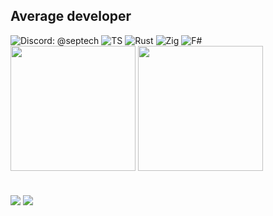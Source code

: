 <h2>Average developer</h2>

<div>
<img src="https://img.shields.io/badge/Discord-%40septech-brightgreen?style=flat&logo=Discord&color=1A1B27&labelColor=1A1B27" alt="Discord: @septech">
<img src="https://img.shields.io/badge/TypeScript-3178C6?logo=typescript&logoColor=fff&color=1A1B27" alt="TS">
<img src="https://img.shields.io/badge/Rust-%23000000.svg?e&logo=rust&logoColor=white&color=1A1B27" alt="Rust">
<img src="https://img.shields.io/badge/Zig-F7A41D?logo=zig&logoColor=fff&color=1A1B27" alt="Zig">
<img src="https://img.shields.io/badge/F%23-378BBA?logo=fsharp&logoColor=fff&color=1A1B27" alt="F#">
</div>

<div>
<img align="center" height="200" src="https://github-readme-stats-seven-alpha-91.vercel.app/api?username=septechx&theme=tokyonight">
<img align="center" height="200" src="https://github-readme-stats-seven-alpha-91.vercel.app/api/top-langs/?username=septechx&theme=tokyonight&layout=compact&size_weight=0.5&count_weight=0.5&langs_count=8&exclude_repo=dotfiles,unduck">
</div>

<h1></h1>

<div>
<a href="https://github.com/septechx/oxfmt"><img src="https://github-readme-stats-seven-alpha-91.vercel.app/api/pin/?username=septechx&repo=oxfmt&theme=tokyonight"></a>
<a href="https://github.com/septechx/mcmodbuild"><img src="https://github-readme-stats-seven-alpha-91.vercel.app/api/pin/?username=septechx&repo=mcmodbuild&theme=tokyonight"></a>
</div>

